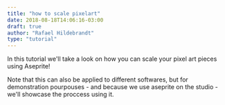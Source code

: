 ```yaml
---
title: "how to scale pixelart"
date: 2018-08-18T14:06:16-03:00
draft: true
author: "Rafael Hildebrandt"
type: "tutorial"
---
```


In this tutorial we'll take a look on how you can scale your pixel art pieces using Aseprite!

Note that this can also be applied to different softwares, but for demonstration pourpouses - and because we use aseprite on the studio - we'll showcase the proccess using it.